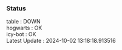### Status


table : DOWN  
hogwarts : OK  
icy-bot : OK  
Latest Update : 2024-10-02 13:18:18.913516
